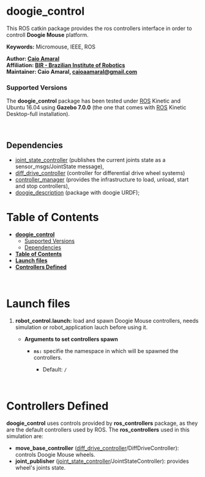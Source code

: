 # **doogie_control**

This ROS catkin package provides the ros controllers interface in order to controll **Doogie Mouse** platform.

**Keywords:** Micromouse, IEEE, ROS

**Author: [Caio Amaral]<br />
Affiliation: [BIR - Brazilian Institute of Robotics]<br />
Maintainer: Caio Amaral, caioaamaral@gmail.com**

### Supported Versions

The **doogie_control** package has been tested under [ROS] Kinetic and Ubuntu 16.04 using **Gazebo 7.0.0** (the one that comes with [ROS] Kinetic Desktop-full installation). 

<!-- [![Build Status](http://rsl-ci.ethz.ch/buildStatus/icon?job=ros_best_practices)](http://rsl-ci.ethz.ch/job/ros_best_practices/) TODO -->

</br>

## Dependencies 
- [joint_state_controller] (publishes the current joints state as a sensor_msgs/JointState message),
- [diff_drive_controller] (controller for differential drive wheel systems)
- [controller_manager] (provides the infrastructure to load, unload, start and stop controllers), 
- [doogie_description] (package with doogie URDF);

# **Table of Contents**
- [**doogie_control**](#doogiecontrol)
    - [Supported Versions](#supported-versions)
  - [Dependencies](#dependencies)
- [**Table of Contents**](#table-of-contents)
- [**Launch files**](#launch-files)
- [**Controllers Defined**](#controllers-defined)

</br>

# **Launch files**

1. **robot_control.launch:** load and spawn Doogie Mouse controllers, needs simulation or robot_application lauch before using it.

     - **Arguments to set controllers spawn**

       - **`ns:`** specifie the namespace in which will be spawned the controllers.
      
          - Default: `/`

</br>

# **Controllers Defined**

**doogie_control** uses controls provided by **ros_controllers** package, as they are the default controllers used by ROS. The **ros_controllers** used in this simulation are:

   - **move_base_controller** ([diff_drive_controller]/DiffDriveController): controls Doogie Mouse wheels.
   - **joint_publisher** ([joint_state_controller]/JointStateController): provides wheel's joints state.

[controller_manager]: https://wiki.ros.org/controller_manager

[diff_drive_controller]: https://wiki.ros.org/diff_drive_controller

[doogie_description]:  https://github.com/Brazilian-Institute-of-Robotics/doogie_description

[doogie_control]:  https://github.com/Brazilian-Institute-of-Robotics/doogie_control

[doogie_simulators]: https://github.com/Brazilian-Institute-of-Robotics/doogie_simulators

[gazebo_ros]: http://wiki.ros.org/gazebo_ros

[gazebo_ros_control]: http://wiki.ros.org/gazebo_ros_control

[gazebo_plugins]: http://wiki.ros.org/gazebo_plugins

[joint_state_controller]: http://docs.ros.org/kinetic/api/joint_state_controller/html/c++/classjoint__state__controller_1_1JointStateController.html

[ros_control / gazebo_ros_control]: https://gazebosim.org/tutorials?tut=ros_control

[ROS]: http://www.ros.org

[URDF]: http://wiki.ros.org/urdf 

[Xacro]: http://wiki.ros.org/xacro 

[Rviz]: http://wiki.ros.org/rviz

[BIR - Brazilian Institute of Robotics]: https://github.com/Brazilian-Institute-of-Robotics

[Caio Amaral]: https://github.com/caioaamaral